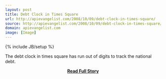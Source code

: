 ```yaml
---
layout: post
title: Debt Clock in Times Square
url: http://apievangelist.com/2008/10/09/debt-clock-in-times-square/
source: http://apievangelist.com/2008/10/09/debt-clock-in-times-square/
domain: apievangelist.com
image: [Image]
---
```

{% include JB/setup %}<p>The debt clock in times square has run out of digits to track the national debt.</p>
<center><p><a href="http://apievangelist.com/2008/10/09/debt-clock-in-times-square/" style='padding:25px; font-sze:18px; font-weight: bold;'>Read Full Story</a></p></center>
